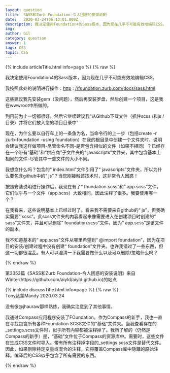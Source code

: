 ```yaml
---
layout: question
title:  SASS和Zurb Foundation-令人困惑的安装说明
date:   2020-03-24T06:13:01.000Z
description: 我决定使用Foundation4的Sass版本，因为现在几乎不可能有效地编辑CSS。我按照此处的说明进行操作：http   //foundation....
img: 
author: Gil
category: question
answer: 1
tags: CSS
topic: CSS
---
```

<div class="article-root">
  <div class="article">
    {% include articleTitle.html info=page %}
    {% raw %}
    <div class="article-content"><p><font style="vertical-align: inherit;"><font style="vertical-align: inherit;">我决定使用Foundation4的Sass版本，因为现在几乎不可能有效地编辑CSS。</font></font></p>

<p><font style="vertical-align: inherit;"><font style="vertical-align: inherit;">我按照此处的说明进行操作：</font><a href="http://foundation.zurb.com/docs/sass.html" rel="noreferrer"><font style="vertical-align: inherit;">http</font></a><font style="vertical-align: inherit;"> : </font></font><a href="http://foundation.zurb.com/docs/sass.html" rel="noreferrer"><font style="vertical-align: inherit;"><font style="vertical-align: inherit;">//foundation.zurb.com/docs/sass.html</font></font></a></p>

<p><font style="vertical-align: inherit;"><font style="vertical-align: inherit;">这些建议我先安装gem（没问题），然后再安装罗盘，然后创建一个项目，这是我在wwwroot中所做的。</font></font></p>

<p><font style="vertical-align: inherit;"><font style="vertical-align: inherit;">到目前为止一切都很好。</font><font style="vertical-align: inherit;">然后它继续建议我“从Github下载文件（抓住scss /和js /目录）并将它们放入您的项目目录中”</font></font></p>

<p><font style="vertical-align: inherit;"><font style="vertical-align: inherit;">现在，为什么要以自行车上的一条鱼为名，当命令行的上一步（包括create -r zurb-foundation -using foundation）在我的根目录中创建一个文件夹时，说明会建议我这样做项目-尽管命名不同-是否包含相似的文件（如果不相同）？</font><font style="vertical-align: inherit;">已经存在一个带有“基础”和“供应商”子文件夹的“ javascripts”文件夹，其中包含基本上相同的文件-尽管其中一些文件的大小不同。</font></font></p>

<p><font style="vertical-align: inherit;"><font style="vertical-align: inherit;">我想念什么吗？</font><font style="vertical-align: inherit;">包含的“ index.html”文件引用了“ javascripts”文件夹，所以为什么要包含github中的“ js”？</font><font style="vertical-align: inherit;">当您刚接触该技术时，这非常令人困惑！</font></font></p>

<p><font style="vertical-align: inherit;"><font style="vertical-align: inherit;">按照安装说明进行操作后，我现在有了“ foundation.scss”和“ app.scss”文件，它们似乎与一个文件（app.scss）大致相同，因此注释了很多。</font><font style="vertical-align: inherit;">我要使用哪一个？</font></font></p>

<p><font style="vertical-align: inherit;"><font style="vertical-align: inherit;">在我看来，这些说明基本上已经过时了。</font><font style="vertical-align: inherit;">看来我不需要来自github的“ js”，但我确实需要“ scss”。</font><font style="vertical-align: inherit;">此scss文件夹的内容看起来像需要进入在创建项目时创建的“ sass”文件夹，并且可以删除“ foundation.scss”文件，因为“ app.scss”是该文件的副本。</font></font></p>

<p><font style="vertical-align: inherit;"><font style="vertical-align: inherit;">我不知道基本的“ app.scss”文件从哪里希望到“ @import foundation”，因为在项目的安装/创建过程中没有创建“ foundation”文件夹。</font><font style="vertical-align: inherit;">也许我错过了一些东西，但这一切都很混乱。</font><font style="vertical-align: inherit;">有人可以澄清一下我需要做什么以及可以删除/忽略什么吗？</font></font></p></div>
    {% endraw %}
  </div>
  <p class="winter_mark">第3353篇《SASS和Zurb Foundation-令人困惑的安装说明》来自Winter(https://github.com/aiyld/aiyld.github.io)的站点</p>
  <div class="discuss-wrapper">
    {% include discussTitle.html info=page %}
    {% raw %}
    <div class="discuss-item">
        <div class="discuss-parent">
          <div class="discuss-meta">
            <span class="discuss-user">Tony达蒙Mandy</span>
            <span class="discuss-time">2020.03.24</span>
          </div>
          <div class="discuss-comment"><p><font style="vertical-align: inherit;"><font style="vertical-align: inherit;">没有像@jhauraw那样熟练，我确实注意到了其他事情。 </font></font></p>

<p><font style="vertical-align: inherit;"><font style="vertical-align: inherit;">我通过Compass应用程序安装了FOundation。</font><font style="vertical-align: inherit;">作为Compass的新手，我也一直在寻找包含所有各种Foundation SCSS文件的“基础”文件夹。</font><font style="vertical-align: inherit;">当我查看存在的_settings.scss文件时，似乎所有内容都被注释掉了。</font><font style="vertical-align: inherit;">我所了解的（仍然是Compass的新手）是，“基础”文件位于Compass的资源库中。</font><font style="vertical-align: inherit;">需要时，这些文件在生成CSS文件时导入。</font><font style="vertical-align: inherit;">带有所有注释掉字段的_settings.scss文件是替代文件。</font><font style="vertical-align: inherit;">因此，如果删除特定变量或混合的注释，它将覆盖Compass库中隐藏的原始注释。</font><font style="vertical-align: inherit;">编译后的CSS似乎包含了所有需要的东西。</font></font></p></div>
        </div></div>
    {% endraw %}
  </div>
<div>
